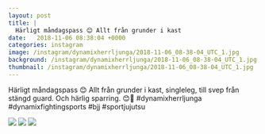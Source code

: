 ```yaml
---
layout: post
title: |
  Härligt måndagspass 😊 Allt från grunder i kast
date:   2018-11-06 08:38:04 +0000
categories: instagram
image: /instagram/dynamixherrljunga/2018-11-06_08-38-04_UTC_1.jpg
background: /instagram/dynamixherrljunga/2018-11-06_08-38-04_UTC_1.jpg
thumbnail: /instagram/dynamixherrljunga/2018-11-06_08-38-04_UTC_1.jpg
---
```

Härligt måndagspass 😊 Allt från grunder i kast, singleleg, till svep från stängd guard. Och härlig sparring. 😊🤙 #dynamixherrljunga #dynamixfightingsports #bjj #sportjujutsu



<img src='/www-dynamix-herrljunga/instagram/dynamixherrljunga/2018-11-06_08-38-04_UTC_1.jpg' class='img-fluid' />


<img src='/www-dynamix-herrljunga/instagram/dynamixherrljunga/2018-11-06_08-38-04_UTC_2.jpg' class='img-fluid' />


<img src='/www-dynamix-herrljunga/instagram/dynamixherrljunga/2018-11-06_08-38-04_UTC_3.jpg' class='img-fluid' />
